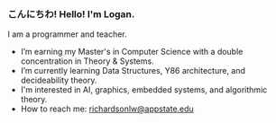 ### こんにちわ! Hello! I'm Logan.

I am a programmer and teacher.
<!--
**loganwrichardson/loganwrichardson** is a ✨ _special_ ✨ repository because its `README.md` (this file) appears on your GitHub profile.

Here are some ideas to get you started:

I’m currently earning my master's in Computer Science with a double concentration in Theory & Systems.
I’m currently learning Data Structures, Y86 architecture, and theory.
- 👯 I’m looking to collaborate on ...
- 🤔 I’m looking for help with ...
- 💬 Ask me about ...
- 📫 How to reach me: ...
- 😄 Pronouns: ...
- ⚡ Fun fact: ...
-->

- I’m earning my Master's in Computer Science with a double concentration in Theory & Systems.
- I’m currently learning Data Structures, Y86 architecture, and decideability theory.
- I'm interested in AI, graphics, embedded systems, and algorithmic theory.
- How to reach me: richardsonlw@appstate.edu
